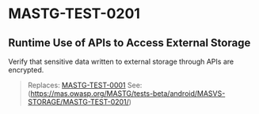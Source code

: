 # MASTG-TEST-0201

## Runtime Use of APIs to Access External Storage

Verify that sensitive data written to external storage through APIs are encrypted.

> Replaces: [MASTG-TEST-0001](/taxonomy/mastg-1.7.0/masvs-storage/mastg-test-0001)
> See: (https://mas.owasp.org/MASTG/tests-beta/android/MASVS-STORAGE/MASTG-TEST-0201/)